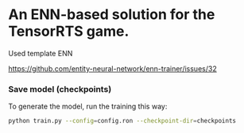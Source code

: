 # An ENN-based solution for the TensorRTS game.

Used template ENN

https://github.com/entity-neural-network/enn-trainer/issues/32

### Save model (checkpoints)
To generate the model, run the training this way:
```bash
python train.py --config=config.ron --checkpoint-dir=checkpoints
```


